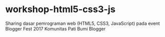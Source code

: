 # workshop-html5-css3-js
Sharing dasar pemrograman web (HTML5, CSS3, JavaScript) pada event Blogger Fest 2017 Komunitas Pati Bumi Blogger
